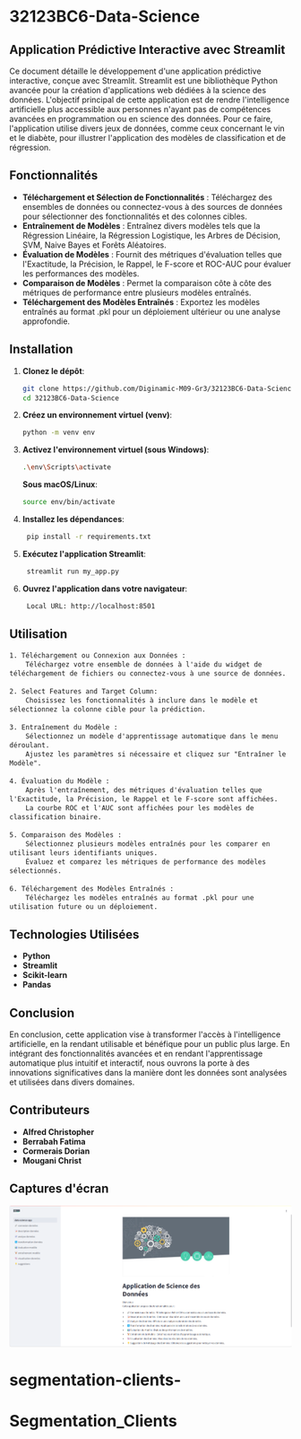 # 32123BC6-Data-Science

## Application Prédictive Interactive avec Streamlit

Ce document détaille le développement d'une application prédictive interactive, conçue avec Streamlit. Streamlit est une bibliothèque Python avancée pour la création d'applications web dédiées à la science des données. L'objectif principal de cette application est de rendre l'intelligence artificielle plus accessible aux personnes n'ayant pas de compétences avancées en programmation ou en science des données. Pour ce faire, l'application utilise divers jeux de données, comme ceux concernant le vin et le diabète, pour illustrer l'application des modèles de classification et de régression.

## Fonctionnalités

- **Téléchargement et Sélection de Fonctionnalités** : Téléchargez des ensembles de données ou connectez-vous à des sources de données pour sélectionner des fonctionnalités et des colonnes cibles.
- **Entraînement de Modèles** : Entraînez divers modèles tels que la Régression Linéaire, la Régression Logistique, les Arbres de Décision, SVM, Naive Bayes et Forêts Aléatoires.
- **Évaluation de Modèles** : Fournit des métriques d'évaluation telles que l'Exactitude, la Précision, le Rappel, le F-score et ROC-AUC pour évaluer les performances des modèles.
- **Comparaison de Modèles** : Permet la comparaison côte à côte des métriques de performance entre plusieurs modèles entraînés.
- **Téléchargement des Modèles Entraînés** : Exportez les modèles entraînés au format .pkl pour un déploiement ultérieur ou une analyse approfondie.

## Installation

1. **Clonez le dépôt**:
   ```bash
   git clone https://github.com/Diginamic-M09-Gr3/32123BC6-Data-Science.git
   cd 32123BC6-Data-Science
   ```
   
2. **Créez un environnement virtuel (venv)**:
   ```bash
   python -m venv env
   ```
   
3. **Activez l'environnement virtuel (sous Windows)**:
   ```bash
   .\env\Scripts\activate
   ```
   **Sous macOS/Linux**:
   ```bash
   source env/bin/activate
   ```
   
4. **Installez les dépendances**:
   ```bash
    pip install -r requirements.txt
   ```

5. **Exécutez l'application Streamlit**:
   ```bash
    streamlit run my_app.py
   ```

6. **Ouvrez l'application dans votre navigateur**:
   ```bash
    Local URL: http://localhost:8501
   ```

## Utilisation

    1. Téléchargement ou Connexion aux Données :
        Téléchargez votre ensemble de données à l'aide du widget de téléchargement de fichiers ou connectez-vous à une source de données.
    
    2. Select Features and Target Column:
        Choisissez les fonctionnalités à inclure dans le modèle et sélectionnez la colonne cible pour la prédiction.

    3. Entraînement du Modèle :
        Sélectionnez un modèle d'apprentissage automatique dans le menu déroulant.
        Ajustez les paramètres si nécessaire et cliquez sur "Entraîner le Modèle".

    4. Évaluation du Modèle :
        Après l'entraînement, des métriques d'évaluation telles que l'Exactitude, la Précision, le Rappel et le F-score sont affichées.
        La courbe ROC et l'AUC sont affichées pour les modèles de classification binaire.

    5. Comparaison des Modèles :
        Sélectionnez plusieurs modèles entraînés pour les comparer en utilisant leurs identifiants uniques.
        Évaluez et comparez les métriques de performance des modèles sélectionnés.

    6. Téléchargement des Modèles Entraînés :
        Téléchargez les modèles entraînés au format .pkl pour une utilisation future ou un déploiement.

## Technologies Utilisées
- **Python**
- **Streamlit**
- **Scikit-learn**
- **Pandas**

## Conclusion
En conclusion, cette application vise à transformer l'accès à l'intelligence artificielle, en la rendant utilisable et bénéfique pour un public plus large. En intégrant des fonctionnalités avancées et en rendant l'apprentissage automatique plus intuitif et interactif, nous ouvrons la porte à des innovations significatives dans la manière dont les données sont analysées et utilisées dans divers domaines.

## Contributeurs
- **Alfred Christopher**
- **Berrabah Fatima**
- **Cormerais Dorian**
- **Mougani Christ**

## Captures d'écran
![Screenshot 1](assets/images/Screenshot1.png)
# segmentation-clients-
# Segmentation_Clients
